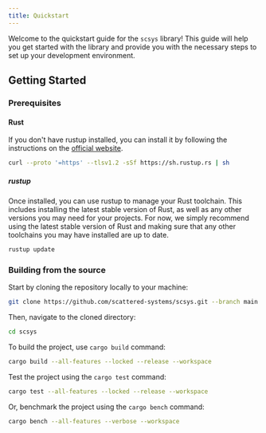 ```yaml
---
title: Quickstart
---
```


Welcome to the quickstart guide for the `scsys` library! This guide will help you get started with the library and provide you with the necessary steps to set up your development environment.

## Getting Started

### Prerequisites

#### Rust

If you don't have rustup installed, you can install it by following the instructions on the [official website](https://www.rust-lang.org/tools/install).

```bash
curl --proto '=https' --tlsv1.2 -sSf https://sh.rustup.rs | sh
```

##### _rustup_

Once installed, you can use rustup to manage your Rust toolchain. This includes installing the latest stable version of Rust, as well as any other versions you may need for your projects. For now, we simply recommend using the latest stable version of Rust and making sure that any other toolchains you may have installed are up to date.

```bash
rustup update
```

### Building from the source

Start by cloning the repository locally to your machine:

```bash
git clone https://github.com/scattered-systems/scsys.git --branch main
```

Then, navigate to the cloned directory:

```bash
cd scsys
```

To build the project, use `cargo build` command:

```bash
cargo build --all-features --locked --release --workspace
```

Test the project using the `cargo test` command:

```bash
cargo test --all-features --locked --release --workspace
```

Or, benchmark the project using the `cargo bench` command:

```bash
cargo bench --all-features --verbose --workspace 
```
